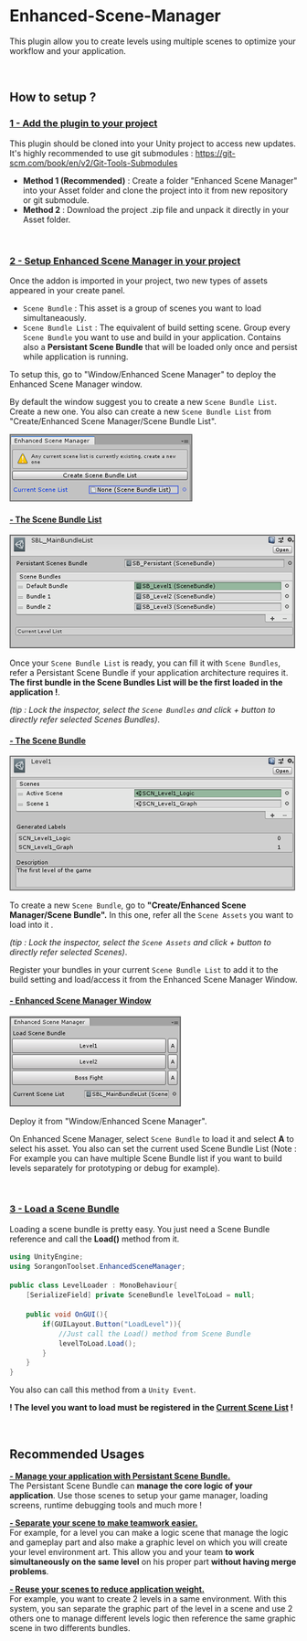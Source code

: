 # Enhanced-Scene-Manager
This plugin allow you to create levels using multiple scenes to optimize your workflow and your application.

&nbsp;

## How to setup ?

### <ins><b>1 - Add the plugin to your project</b></ins>
This plugin should be cloned into your Unity project to access new updates. It's highly recommended to use git submodules : https://git-scm.com/book/en/v2/Git-Tools-Submodules

- <b>Method 1 (Recommended)</b> : Create a folder "Enhanced Scene Manager" into your Asset folder and clone the project into it from new repository or git submodule.
- <b>Method 2</b> : Download the project .zip file and unpack it directly in your Asset folder.

&nbsp;

### <ins><b>2 - Setup Enhanced Scene Manager in your project</ins></b>
Once the addon is imported in your project, two new types of assets appeared in your create panel.

- `Scene Bundle` : This asset is a group of scenes you want to load simultaneaously.
- `Scene Bundle List` :  The equivalent of build setting scene. Group every `Scene Bundle` you want to use and build in your application. Contains also a <b>Persistant Scene Bundle</b> that will be loaded only once and persist while application is running. 

To setup this, go to "Window/Enhanced Scene Manager" to deploy the Enhanced Scene Manager window. 

By default the window suggest you to create a new `Scene Bundle List`. Create a new one. You also can create a new `Scene Bundle List` from "Create/Enhanced Scene Manager/Scene Bundle List".

![Enhanced Scene Manager : Create Scene Bundle List](./.Documentation/img_EnhancedSceneManagerWindowEmpty.PNG)

#### <ins>- The Scene Bundle List</ins> 

![Scene Bundle List](./.Documentation/img_SceneBundleList.PNG)

Once your `Scene Bundle List` is ready, you can fill it with `Scene Bundles`, refer a Persistant Scene Bundle if your application architecture requires it.
<b>The first bundle in the Scene Bundles List will be the first loaded in the application !</b>. 

<em>(tip : Lock the inspector, select the `Scene Bundles` and click + button to directly refer selected Scenes Bundles)</em>.


#### <ins>- The Scene Bundle</ins> 

![Scene Bundle](./.Documentation/img_SceneBundle.PNG)

To create a new `Scene Bundle`, go to <b>"Create/Enhanced Scene Manager/Scene Bundle".</b>
In this one, refer all the `Scene Assets` you want to load into it <em>.

(tip : Lock the inspector, select the `Scene Assets` and click + button to directly refer selected Scenes)</em>.

Register your bundles in your current `Scene Bundle List` to add it to the build setting and load/access it from the Enhanced Scene Manager Window.


#### <ins>- Enhanced Scene Manager Window</ins> 

![Enhanced Scene Manager Window](./.Documentation/img_EnhancedSceneManagerWindow.PNG)

Deploy it from "Window/Enhanced Scene Manager".

On Enhanced Scene Manager, select `Scene Bundle` to load it and select <b>A</b> to select his asset.
You also can set the current used Scene Bundle List (Note : For example you can have multiple Scene Bundle list if you want to build levels separately for prototyping or debug for example).

&nbsp;

### <ins><b>3 - Load a Scene Bundle</ins></b>

Loading a scene bundle is pretty easy. You just need a Scene Bundle reference and call the <b>Load()</b> method from it.

```cs
using UnityEngine;
using SorangonToolset.EnhancedSceneManager;

public class LevelLoader : MonoBehaviour{
    [SerializeField] private SceneBundle levelToLoad = null;

    public void OnGUI(){
        if(GUILayout.Button("LoadLevel")){
            //Just call the Load() method from Scene Bundle
            levelToLoad.Load();
        }
    }
}
```

You also can call this method from a `Unity Event`.

<b>! The level you want to load must be registered in the <ins>Current Scene List</ins> !</b>

&nbsp;

## Recommended Usages

<ins><b>- Manage your application with Persistant Scene Bundle.</ins></b></br>
The Persistant Scene Bundle can <b>manage the core logic of your application</b>. Use those scenes to setup your game manager, loading screens, runtime debugging tools and much more !


<ins><b>- Separate your scene to make teamwork easier.</ins></b></br>
For example, for a level you can make a logic scene that manage the logic and gameplay part and also make a graphic level on which you will create your level environment art. This allow you and your team <b>to work simultaneously on the same level</b> on his proper part <b>without having merge problems</b>.


<ins><b>- Reuse your scenes to reduce application weight.</ins></b></br>
For example, you want to create 2 levels in a same environment. With this system, you san separate the graphic part of the level in a scene and use 2 others one to manage different levels logic then reference the same graphic scene in two differents bundles. 
